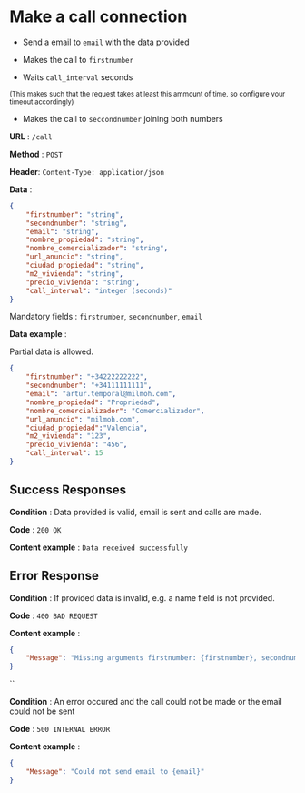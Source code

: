 # Make a call connection

 - Send a email to `email` with the data provided

 - Makes the call to `firstnumber`
 
 - Waits `call_interval` seconds 
 
 <sub>(This makes such that the request takes at least this ammount of time, so configure your timeout accordingly)</sub>
 
 - Makes the call to `seccondnumber` joining both numbers

**URL** : `/call`

**Method** : `POST`

<!-- **Auth required** : No

**Permissions required** : None

**Data constraints** -->

**Header**: `Content-Type: application/json`

**Data** :

```json
{
    "firstnumber": "string",
    "secondnumber": "string",
    "email": "string",
    "nombre_propiedad": "string",
    "nombre_comercializador": "string",
    "url_anuncio": "string",
    "ciudad_propiedad": "string",
    "m2_vivienda": "string",
    "precio_vivienda": "string",
    "call_interval": "integer (seconds)"
}
```

Mandatory fields : `firstnumber`, `secondnumber`, `email`

**Data example** :

Partial data is allowed.

```json
{
    "firstnumber": "+34222222222", 
    "secondnumber": "+34111111111",
    "email": "artur.temporal@milmoh.com", 
    "nombre_propiedad": "Propriedad",
    "nombre_comercializador": "Comercializador",
    "url_anuncio": "milmoh.com",
    "ciudad_propiedad":"Valencia",
    "m2_vivienda": "123",
    "precio_vivienda": "456",
    "call_interval": 15
}
```

## Success Responses

**Condition** : Data provided is valid, email is sent and calls are made.

**Code** : `200 OK`

**Content example** : `Data received successfully`

## Error Response

**Condition** : If provided data is invalid, e.g. a name field is not provided.

**Code** : `400 BAD REQUEST`

**Content example** : 
```json
{
    "Message": "Missing arguments firstnumber: {firstnumber}, secondnumber: {secondnumber}, email: {email}"
}
```
``

**Condition** : An error occured and the call could not be made or the email could not be sent

**Code** : `500 INTERNAL ERROR`

**Content example** : 
    
```json
{
    "Message": "Could not send email to {email}"
}
```
<!-- 
## Notes
 -->

